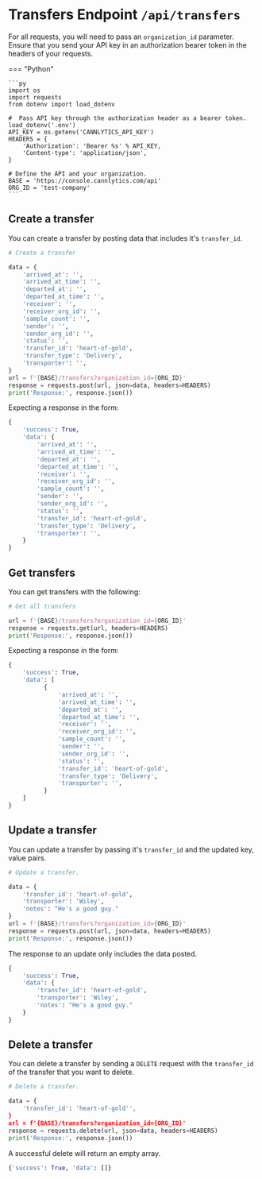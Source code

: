 # Transfers Endpoint `/api/transfers`

For all requests, you will need to pass an `organization_id` parameter. Ensure that you send your API key in an authorization bearer token in the headers of your requests.

=== "Python"

    ```py
    import os
    import requests
    from dotenv import load_dotenv

    #  Pass API key through the authorization header as a bearer token.
    load_dotenv('.env')
    API_KEY = os.getenv('CANNLYTICS_API_KEY')
    HEADERS = {
        'Authorization': 'Bearer %s' % API_KEY,
        'Content-type': 'application/json',
    }

    # Define the API and your organization.
    BASE = 'https://console.cannlytics.com/api'
    ORG_ID = 'test-company'
    ```

## Create a transfer

You can create a transfer by posting data that includes it's `transfer_id`.

```py
# Create a transfer

data = {
    'arrived_at': '',
    'arrived_at_time': '',
    'departed_at': '',
    'departed_at_time': '',
    'receiver': '',
    'receiver_org_id': '',
    'sample_count': '',
    'sender': '',
    'sender_org_id': '',
    'status': '',
    'transfer_id': 'heart-of-gold',
    'transfer_type': 'Delivery',
    'transporter': '',
}
url = f'{BASE}/transfers?organization_id={ORG_ID}'
response = requests.post(url, json=data, headers=HEADERS)
print('Response:', response.json())
```

Expecting a response in the form:

```py
{
    'success': True,
    'data': {
        'arrived_at': '',
        'arrived_at_time': '',
        'departed_at': '',
        'departed_at_time': '',
        'receiver': '',
        'receiver_org_id': '',
        'sample_count': '',
        'sender': '',
        'sender_org_id': '',
        'status': '',
        'transfer_id': 'heart-of-gold',
        'transfer_type': 'Delivery',
        'transporter': '',
    }
}
```

## Get transfers

You can get transfers with the following:

```py
# Get all transfers

url = f'{BASE}/transfers?organization_id={ORG_ID}'
response = requests.get(url, headers=HEADERS)
print('Response:', response.json())
```

Expecting a response in the form:

```py
{
    'success': True,
    'data': [
          {
              'arrived_at': '',
              'arrived_at_time': '',
              'departed_at': '',
              'departed_at_time': '',
              'receiver': '',
              'receiver_org_id': '',
              'sample_count': '',
              'sender': '',
              'sender_org_id': '',
              'status': '',
              'transfer_id': 'heart-of-gold',
              'transfer_type': 'Delivery',
              'transporter': '',
          }
    ]
}
```

## Update a transfer

You can update a transfer by passing it's `transfer_id` and the updated key, value pairs.

```py
# Update a transfer.

data = {
    'transfer_id': 'heart-of-gold',
    'transporter': 'Wiley',
    'notes': "He's a good guy."
}
url = f'{BASE}/transfers?organization_id={ORG_ID}'
response = requests.post(url, json=data, headers=HEADERS)
print('Response:', response.json())
```

The response to an update only includes the data posted.

```py
{
    'success': True,
    'data': {
        'transfer_id': 'heart-of-gold',
        'transporter': 'Wiley',
        'notes': "He's a good guy."
    }
}
```

## Delete a transfer

You can delete a transfer by sending a `DELETE` request with the `transfer_id` of the transfer that you want to delete.

```py
# Delete a transfer.

data = {
    'transfer_id': 'heart-of-gold'',
}
url = f'{BASE}/transfers?organization_id={ORG_ID}'
response = requests.delete(url, json=data, headers=HEADERS)
print('Response:', response.json())
```

A successful delete will return an empty array.

```py
{'success': True, 'data': []}
```
